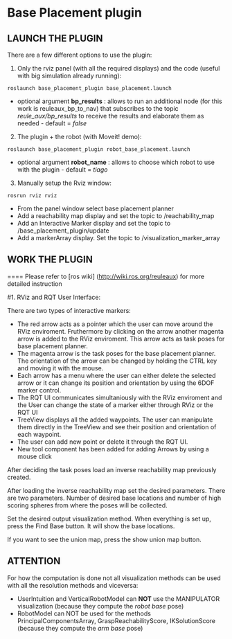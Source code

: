 # Base Placement plugin

## LAUNCH THE PLUGIN
There are a few different options to use the plugin:
1. Only the rviz panel (with all the required displays) and the code (useful with big simulation already running):
  ```
  roslaunch base_placement_plugin base_placement.launch
  ```
  - optional argument **bp_results** : allows to run an additional node (for this work is reuleaux_bp_to_nav) that subscribes to the topic *reule_aux/bp_results* to receive the results and elaborate them as needed - default = *false* 

2. The plugin + the robot (with Moveit! demo):
  ```
  roslaunch base_placement_plugin robot_base_placement.launch
  ```
  - optional argument **robot_name** : allows to choose which robot to use with the plugin - default = *tiago*

3. Manually setup the Rviz window:
  ```
  rosrun rviz rviz
  ```
  - From the panel window select base placement planner
  - Add a reachability map display and set the topic to /reachability_map
  - Add an Interactive Marker display and set the topic to /base_placement_plugin/update
  - Add a markerArray display. Set the topic to /visualization_marker_array


## WORK THE PLUGIN
==== Please refer to [ros wiki] (http://wiki.ros.org/reuleaux) for more detailed instruction

#1. RViz and RQT User Interface:

There are two types of interactive markers:
  - The red arrow acts as a pointer which the user can move around the RViz enviroment. Fruthermore by clicking on the arrow another magenta arrow is added to the RViz enviroment. This arrow acts as task poses for base placement planner.
  - The magenta arrow is the task poses for the base placement planner. The orientation of the arrow can be changed by holding the CTRL key and moving it with the mouse.
  - Each arrow has a menu where the user can either delete the selected arrow or it can change its position and orientation by using the 6DOF marker control.
  - The RQT UI communicates simultaniously with the RViz enviroment and the User can change the state of a marker either through RViz or the RQT UI 
  - TreeView displays all the added waypoints. The user can manipulate them directly in the TreeView and see their position and orientation of each waypoint.
  - The user can add new point or delete it through the RQT UI.
  - New tool component has been added for adding Arrows by using a mouse click

After deciding the task poses load an inverse reachability map previously created. 

After loading the inverse reachability map set the desired parameters. There are two parameters. Number of desired base locations and number of high scoring spheres from where the poses will be collected.

Set the desired output visualization method.
When everything is set up, press the Find Base button. It will show the base locations.

If you want to see the union map, press the show union map button.

## ATTENTION
For how the computation is done not all visualization methods can be used with all the resolution methods and viceversa:

- UserIntuition and VerticalRobotModel can **NOT** use the MANIPULATOR visualization (because they compute the *robot base* pose)
- RobotModel can NOT be used for the methods PrincipalComponentsArray, GraspReachabilityScore, IKSolutionScore (because they compute the *arm base* pose)

